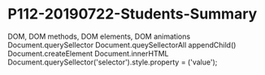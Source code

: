 # P112-20190722-Students-Summary

DOM, DOM methods, DOM elements, DOM animations
Document.querySellector
Document.queySellectorAll
appendChild()
Document.createElement
Document.innerHTML
Document.querySellector('selector').style.property = ('value');